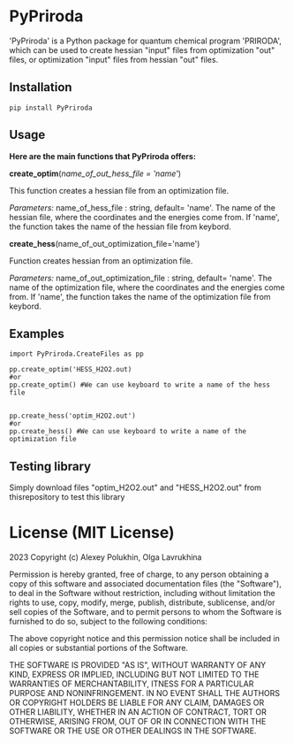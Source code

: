 # PyPriroda

'PyPriroda' is a Python package for quantum chemical program 'PRIRODA', which can be used to create hessian "input" files from optimization "out" files, or optimization "input" files from hessian "out" files.

## Installation

```
pip install PyPriroda
```
## Usage

**Here are the main functions that PyPriroda offers:**

__create_optim__(_name_of_out_hess_file = 'name'_)

This  function creates a hessian file from an optimization file.

_Parameters:_
name_of_hess_file : string, default= 'name'. The name of the hessian file, where the coordinates and the energies come from. 
If 'name', the function takes the name of the hessian file from keybord.

__create_hess__(name_of_out_optimization_file='name')

Function creates hessian from an optimization file.

_Parameters:_
name_of_out_optimization_file : string, default= 'name'. 
The name of the optimization file, where the coordinates and the energies come from.
If 'name', the function takes the name of the optimization file from keybord.

## Examples

```
import PyPriroda.CreateFiles as pp

pp.create_optim('HESS_H2O2.out)
#or
pp.create_optim() #We can use keyboard to write a name of the hess file


pp.create_hess('optim_H2O2.out')
#or 
pp.create_hess() #We can use keyboard to write a name of the optimization file
```

## Testing library
Simply download files "optim_H2O2.out" and "HESS_H2O2.out" from thisrepository to test this library

# License (MIT License)
2023 Copyright (c) Alexey Polukhin, Olga Lavrukhina

Permission is hereby granted, free of charge, to any person obtaining a copy
of this software and associated documentation files (the "Software"), to deal
in the Software without restriction, including without limitation the rights
to use, copy, modify, merge, publish, distribute, sublicense, and/or sell
copies of the Software, and to permit persons to whom the Software is
furnished to do so, subject to the following conditions:

The above copyright notice and this permission notice shall be included in all
copies or substantial portions of the Software.

THE SOFTWARE IS PROVIDED "AS IS", WITHOUT WARRANTY OF ANY KIND, EXPRESS OR IMPLIED, INCLUDING BUT NOT LIMITED TO THE WARRANTIES OF MERCHANTABILITY, ITNESS FOR A PARTICULAR PURPOSE AND NONINFRINGEMENT. IN NO EVENT SHALL THE AUTHORS OR COPYRIGHT HOLDERS BE LIABLE FOR ANY CLAIM, DAMAGES OR OTHER LIABILITY, WHETHER IN AN ACTION OF CONTRACT, TORT OR OTHERWISE, ARISING FROM, OUT OF OR IN CONNECTION WITH THE SOFTWARE OR THE USE OR OTHER DEALINGS IN THE
SOFTWARE.

